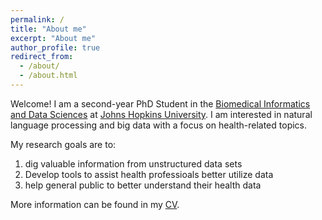 ```yaml
---
permalink: /
title: "About me"
excerpt: "About me"
author_profile: true
redirect_from: 
  - /about/
  - /about.html
---
```


Welcome! I am a second-year PhD Student in the
[Biomedical Informatics and Data Sciences](http://dhsi.med.jhmi.edu/) 
at [Johns Hopkins University](https://www.jhu.edu/). I am interested in natural 
language processing and big data with a focus on health-related topics. 

My research goals are to:
1. dig valuable information from unstructured data sets
2. Develop tools to assist health professioals better utilize data 
3. help general public to better understand their health data 

More information can be found in my [CV](https://tinghe14.github.io/cv). 


